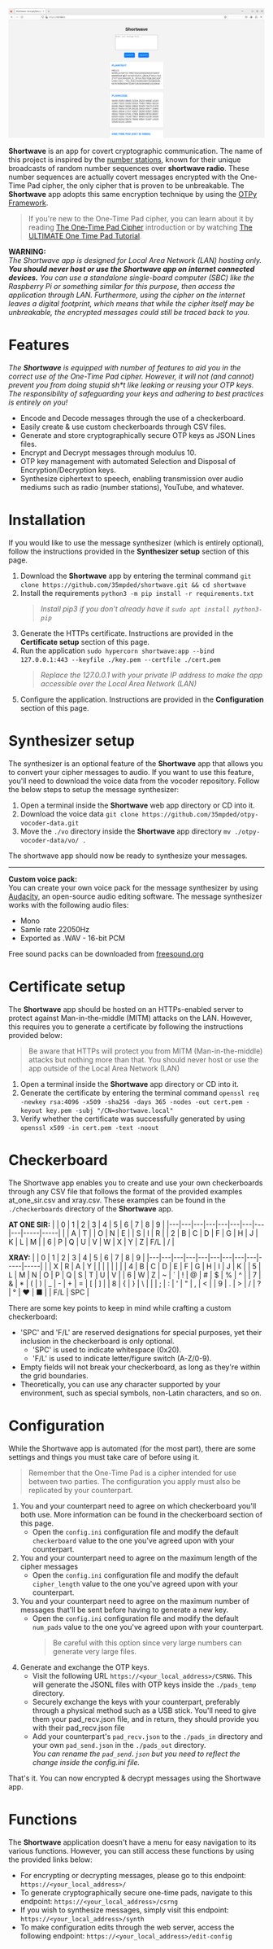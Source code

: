 <p align="center">
  <img src="https://github.com/35mpded/shortwave/blob/main/imgs/demo.png">
</p>

**Shortwave** is an app for covert cryptographic communication. The name of this project is inspired by the [number stations](https://www.youtube.com/watch?v=IlpOMkuTwmU), known for their unique broadcasts of random number sequences over **shortwave radio**. These number sequences are actually covert messages encrypted with the One-Time Pad cipher, the only cipher that is proven to be unbreakable. The **Shortwave** app adopts this same encryption technique by using the [OTPy Framework](https://github.com/35mpded/otpy-framework).

> If you're new to the One-Time Pad cipher, you can learn about it by reading [The One-Time Pad Cipher](https://github.com/35mpded/otpy-framework/blob/main/docs/the_otp_cipher.md) introduction or by watching [The ULTIMATE One Time Pad Tutorial](https://www.youtube.com/watcth?v=rCeWtQERizA&lc=UgxNO0gFvF-qLf0YiYF4AaABAg.9y0-NsbHT239yEB73sMyWK).

**WARNING:**<br>
*The Shortwave app is designed for Local Area Network (LAN) hosting only. **You should never host or use the Shortwave app on internet connected devices.** You can use a standalone single-board computer (SBC) like the Raspberry Pi or something similar for this purpose, then access the application through LAN. Furthermore, using the cipher on the internet leaves a digital footprint, which means that while the cipher itself may be unbreakable, the encrypted messages could still be traced back to you.*

# Features
*The **Shortwave** is equipped with number of features to aid you in the correct use of the One-Time Pad cipher. However, it will not (and cannot) prevent you from doing stupid sh\*t like leaking or reusing your OTP keys. The responsibility of safeguarding your keys and adhering to best practices is entirely on you!* 

-   Encode and Decode messages through the use of a checkerboard.
-   Easily create & use custom checkerboards through CSV files.
-   Generate and store cryptographically secure OTP keys as JSON Lines files.
-   Encrypt and Decrypt messages through modulus 10.
-   OTP key management with automated Selection and Disposal of Encryption/Decryption keys.
-   Synthesize ciphertext to speech, enabling transmission over audio mediums such as radio (number stations), YouTube, and whatever.

# Installation
If you would like to use the message synthesizer (which is entirely optional), follow the instructions provided in the **Synthesizer setup** section of this page.
1. Download the **Shortwave** app by entering the terminal command `git clone https://github.com/35mpded/shortwave.git && cd shortwave`
2. Install the requirements `python3 -m pip install -r requirements.txt`
	>*Install pip3 if you don't already have it `sudo apt install python3-pip`* 
3. Generate the HTTPs certificate. Instructions are provided in the **Certificate setup** section of this page.
4. Run the application `sudo hypercorn shortwave:app --bind 127.0.0.1:443 --keyfile ./key.pem --certfile ./cert.pem`
	>*Replace the 127.0.0.1 with your private IP address to make the app accessible over the Local Area Network (LAN)*
5. Configure the application. Instructions are provided in the **Configuration** section of this page.


# Synthesizer setup

The synthesizer is an optional feature of the **Shortwave** app that allows you to convert your cipher messages to audio. If you want to use this feature, you'll need to download the voice data from the vocoder repository. Follow the below steps to setup the message synthesizer:
1. Open a terminal inside the **Shortwave** web app directory or CD into it.
2. Download the voice data `git clone https://github.com/35mpded/otpy-vocoder-data.git`
3. Move the `./vo` directory inside the **Shortwave** app directory `mv ./otpy-vocoder-data/vo/ .`

The shortwave app should now be ready to synthesize your messages.
***
**Custom voice pack:**<br>
You can create your own voice pack for the message synthesizer by using [Audacity](https://www.audacityteam.org/), an open-source audio editing software. The message synthesizer works with the following audio files:
- Mono
- Samle rate 22050Hz
- Exported as .WAV - 16-bit PCM

Free sound packs can be downloaded from [freesound.org](https://freesound.org/)

# Certificate setup
The **Shortwave** app should be hosted on an HTTPs-enabled server to protect against Man-in-the-middle (MITM) attacks on the LAN. However, this requires you to generate a certificate by following the instructions provided below:
> Be aware that HTTPs will protect you from MITM (Man-in-the-middle) attacks but nothing more than that.  You should never host or use the app outside of the Local Area Network (LAN)

1. Open a terminal inside the **Shortwave** app directory or CD into it.
2. Generate the certificate by entering the terminal command `openssl req -newkey rsa:4096 -x509 -sha256 -days 365 -nodes -out cert.pem -keyout key.pem -subj "/CN=shortwave.local"`
3. Verify whether the certificate was successfully generated  by using `openssl x509 -in cert.pem -text -noout`

# Checkerboard
The Shortwave app enables you to create and use your own checkerboards through any CSV file that follows the format of the provided examples at_one_sir.csv and xray.csv. These examples can be found in the `./checkerboards` directory of the **Shortwave** app.

**AT ONE SIR:**
|   | 0 | 1 | 2 | 3 | 4 | 5 | 6 | 7 | 8   | 9   |
|---|---|---|---|---|---|---|---|---|-----|-----|
|   | A | T |   | O | N | E |   | S | I   | R   |
| 2 | B | C | D | F | G | H | J | K | L   | M   |
| 6 | P | Q | U | V | W | X | Y | Z | F/L | /   |

**XRAY:**
|   | 0 | 1 | 2 | 3 | 4 | 5 | 6 | 7 | 8   | 9   |
|---|---|---|---|---|---|---|---|---|-----|-----|
|   | X | R | A | Y |   |   |   |   |     |     |
| 4 | B | C | D | E | F | G | H | I | J   | K   |
| 5 | L | M | N | O | P | Q | S | T | U   | V   |
| 6 | W | Z | ~ | ` | ! | @ | # | $ | %   | ^   |
| 7 | & | * | ( | ) | _ | - | + | = | [   | ]   |
| 8 | { | } | \ | \| | ; | : | ' | " | ,   | <   |
| 9 | . | > | / | ? | ° | ♥ | ■ |   | F/L | SPC |

There are some key points to keep in mind while crafting a custom checkerboard:
- 'SPC' and 'F/L' are reserved designations for special purposes, yet their inclusion in the checkerboard is only optional.
	- 'SPC' is used to indicate whitespace (0x20).
	- 'F/L' is used to indicate letter/figure switch (A-Z/0-9).
- Empty fields will not break your checkerboard, as long as they're within the grid boundaries.
- Theoretically, you can use any character supported by your environment, such as special symbols, non-Latin characters, and so on.

# Configuration
While the Shortwave app is automated (for the most part), there are some settings and things you must take care of before using it.
> Remember that the One-Time Pad is a cipher intended for use between two parties. The configuration you apply must also be replicated by your counterpart.


1. You and your counterpart need to agree on which checkerboard you'll both use.  More information can be found in the checkerboard section of this page.
	- Open the  `config.ini` configuration file and modify the default `checkerboard` value to the one you've agreed upon with your counterpart.
2. You and your counterpart need to agree on the maximum length of the cipher messages
	- Open the `config.ini` configuration file and modify the default `cipher_length` value to the one you've agreed upon with your counterpart.
3. You and your counterpart need to agree on the maximum number of messages that'll be sent before having to generate a new key.
	- Open the `config.ini` configuration file and modify the default `num_pads` value to the one you've agreed upon with your counterpart.
		> Be careful with this option since very large numbers can generate very large files.
5. Generate and exchange the OTP keys.
	- Visit the following URL `https://<your_local_address>/CSRNG`. This will generate the JSONL files with OTP keys inside the `./pads_temp` directory. 
	- Securely exchange the keys with your counterpart, preferably through a physical method such as a USB stick. You'll need to give them your pad_recv.json file, and in return, they should provide you with their pad_recv.json file
	- Add your counterpart's `pad_recv.json` to the `./pads_in` directory and your own `pad_send.json` in the `./pads_out` directory.<br>*You can rename the `pad_send.json` but you need to reflect the change inside the config.ini file.*

That's it. You can now encrypted & decrypt messages using the Shortwave app.

# Functions
The **Shortwave** application doesn't have a menu for easy navigation to its various functions. However, you can still access these functions by using the provided links below:
- For encrypting or decrypting messages, please go to this endpoint: `https://<your_local_address>/`
- To generate cryptographically secure one-time pads, navigate to this endpoint: `https://<your_local_address>/csrng`
- If you wish to synthesize messages, simply visit this endpoint: `https://<your_local_address>/synth`
- To make configuration edits through the web server, access the following endpoint: `https://<your_local_address>/edit-config`
